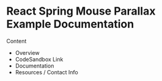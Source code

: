 # React Spring Mouse Parallax Example Documentation

Content

- Overview
- CodeSandbox Link
- Documentation
- Resources / Contact Info
